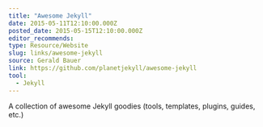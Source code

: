 ```yaml
---
title: "Awesome Jekyll"
date: 2015-05-11T12:10:00.000Z
posted_date: 2015-05-15T12:10:00.000Z
editor_recommends:
type: Resource/Website
slug: links/awesome-jekyll
source: Gerald Bauer
link: https://github.com/planetjekyll/awesome-jekyll
tool:
  - Jekyll
---
```

A collection of awesome Jekyll goodies (tools, templates, plugins, guides, etc.)



